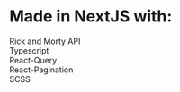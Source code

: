 # Made in NextJS with:

Rick and Morty API </br>
Typescript </br>
React-Query </br>
React-Pagination </br>
SCSS
